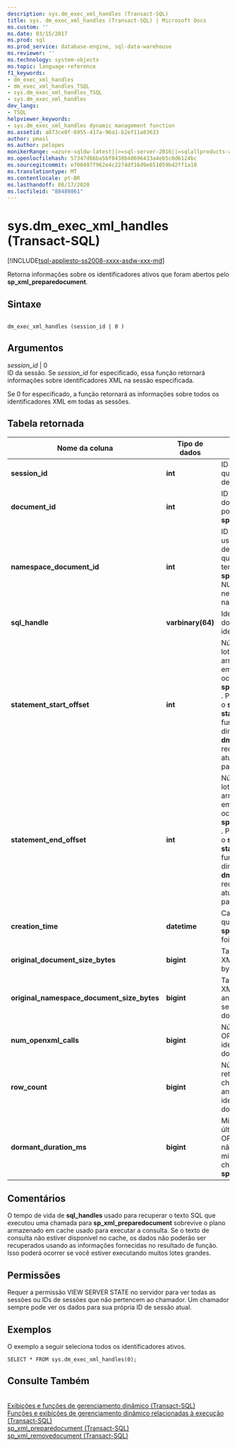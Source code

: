 ```yaml
---
description: sys.dm_exec_xml_handles (Transact-SQL)
title: sys. dm_exec_xml_handles (Transact-SQL) | Microsoft Docs
ms.custom: ''
ms.date: 03/15/2017
ms.prod: sql
ms.prod_service: database-engine, sql-data-warehouse
ms.reviewer: ''
ms.technology: system-objects
ms.topic: language-reference
f1_keywords:
- dm_exec_xml_handles
- dm_exec_xml_handles_TSQL
- sys.dm_exec_xml_handles_TSQL
- sys.dm_exec_xml_handles
dev_langs:
- TSQL
helpviewer_keywords:
- sys.dm_exec_xml_handles dynamic management function
ms.assetid: a873ce0f-6955-417a-96a1-b2ef11a83633
author: pmasl
ms.author: pelopes
monikerRange: =azure-sqldw-latest||>=sql-server-2016||=sqlallproducts-allversions||>=sql-server-linux-2017||=azuresqldb-mi-current
ms.openlocfilehash: 57347d66ba5bf0438b40696433a4eb5c0d6124bc
ms.sourcegitcommit: e700497f962e4c2274df16d9e651059b42ff1a10
ms.translationtype: MT
ms.contentlocale: pt-BR
ms.lasthandoff: 08/17/2020
ms.locfileid: "88489861"
---
```

# <a name="sysdm_exec_xml_handles-transact-sql"></a>sys.dm_exec_xml_handles (Transact-SQL)
[!INCLUDE[tsql-appliesto-ss2008-xxxx-asdw-xxx-md](../../includes/tsql-appliesto-ss2008-xxxx-asdw-xxx-md.md)]

  Retorna informações sobre os identificadores ativos que foram abertos pelo **sp_xml_preparedocument**.  
  
## <a name="syntax"></a>Sintaxe  
  
```  
  
dm_exec_xml_handles (session_id | 0 )  
```  
  
## <a name="arguments"></a>Argumentos  
 *session_id* | 0  
 ID da sessão. Se *session_id* for especificado, essa função retornará informações sobre identificadores XML na sessão especificada.  
  
 Se 0 for especificado, a função retornará as informações sobre todos os identificadores XML em todas as sessões.  
  
## <a name="table-returned"></a>Tabela retornada  
  
|Nome da coluna|Tipo de dados|Descrição|  
|-----------------|---------------|-----------------|  
|**session_id**|**int**|ID de sessão da sessão que contém o identificador de documento XML.|  
|**document_id**|**int**|ID do identificador do documento XML retornado por **sp_xml_preparedocument**.|  
|**namespace_document_id**|**int**|ID de identificador interno usada para o documento de namespace associado que foi passado como o terceiro parâmetro para **sp_xml_preparedocument**. NULL se não houver nenhum documento de namespace.|  
|**sql_handle**|**varbinary(64)**|Identificador para o texto do código SQL em que o identificador foi definido.|  
|**statement_start_offset**|**int**|Número de caracteres no lote ou procedimento armazenado atualmente em execução no qual ocorre a chamada de **sp_xml_preparedocument** . Pode ser usado junto com o **sql_handle**, o **statement_end_offset**e a função de gerenciamento dinâmico **Sys. dm_exec_sql_text** para recuperar a instrução atualmente em execução para a solicitação.|  
|**statement_end_offset**|**int**|Número de caracteres no lote ou procedimento armazenado atualmente em execução no qual ocorre a chamada de **sp_xml_preparedocument** . Pode ser usado junto com o **sql_handle**, o **statement_start_offset**e a função de gerenciamento dinâmico **Sys. dm_exec_sql_text** para recuperar a instrução atualmente em execução para a solicitação.|  
|**creation_time**|**datetime**|Carimbo de data/hora quando **sp_xml_preparedocument** foi chamado.|  
|**original_document_size_bytes**|**bigint**|Tamanho do documento XML não analisado em bytes.|  
|**original_namespace_document_size_bytes**|**bigint**|Tamanho do documento XML de namespace não analisado, em bytes. NULL se não houver nenhum documento de namespace.|  
|**num_openxml_calls**|**bigint**|Número de chamadas de OPENXML com esse identificador de documento.|  
|**row_count**|**bigint**|Número de linhas retornadas por todas as chamadas de OPENXML anteriores para esse identificador de documento.|  
|**dormant_duration_ms**|**bigint**|Milissegundos desde a última chamada de OPENXML. Se OPENXML não for chamado, retornará milissegundos desde a chamada **sp_xml_preparedocumen**t.|  
  
## <a name="remarks"></a>Comentários  
 O tempo de vida de **sql_handles** usado para recuperar o texto SQL que executou uma chamada para **sp_xml_preparedocument** sobrevive o plano armazenado em cache usado para executar a consulta. Se o texto de consulta não estiver disponível no cache, os dados não poderão ser recuperados usando as informações fornecidas no resultado de função. Isso poderá ocorrer se você estiver executando muitos lotes grandes.  
  
## <a name="permissions"></a>Permissões  
 Requer a permissão VIEW SERVER STATE no servidor para ver todas as sessões ou IDs de sessões que não pertencem ao chamador. Um chamador sempre pode ver os dados para sua própria ID de sessão atual.      
  
## <a name="examples"></a>Exemplos  
 O exemplo a seguir seleciona todos os identificadores ativos.  
  
```  
SELECT * FROM sys.dm_exec_xml_handles(0);  
```  
  
## <a name="see-also"></a>Consulte Também  
 <br>[Exibições e funções de gerenciamento dinâmico (Transact-SQL)](~/relational-databases/system-dynamic-management-views/system-dynamic-management-views.md)
 <br>[Funções e exibições de gerenciamento dinâmico relacionadas à execução (Transact-SQL)](../../relational-databases/system-dynamic-management-views/execution-related-dynamic-management-views-and-functions-transact-sql.md)
 <br>[sp_xml_preparedocument (Transact-SQL)](../system-stored-procedures/sp-xml-preparedocument-transact-sql.md)
 <br>[sp_xml_removedocument (Transact-SQL)](../system-stored-procedures/sp-xml-removedocument-transact-sql.md)


 
  
  
